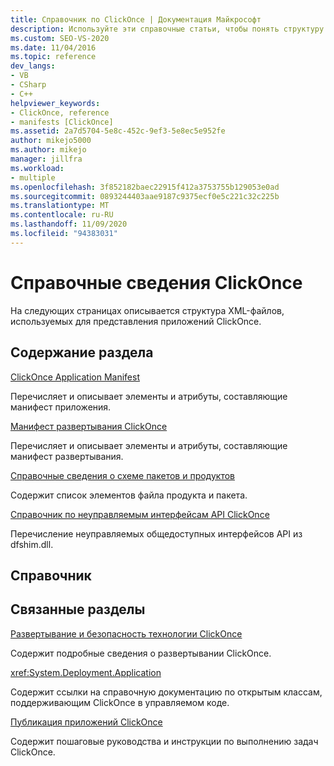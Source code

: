 ```yaml
---
title: Справочник по ClickOnce | Документация Майкрософт
description: Используйте эти справочные статьи, чтобы понять структуру XML-файлов, используемых для представления приложений ClickOnce.
ms.custom: SEO-VS-2020
ms.date: 11/04/2016
ms.topic: reference
dev_langs:
- VB
- CSharp
- C++
helpviewer_keywords:
- ClickOnce, reference
- manifests [ClickOnce]
ms.assetid: 2a7d5704-5e8c-452c-9ef3-5e8ec5e952fe
author: mikejo5000
ms.author: mikejo
manager: jillfra
ms.workload:
- multiple
ms.openlocfilehash: 3f852182baec22915f412a3753755b129053e0ad
ms.sourcegitcommit: 0893244403aae9187c9375ecf0e5c221c32c225b
ms.translationtype: MT
ms.contentlocale: ru-RU
ms.lasthandoff: 11/09/2020
ms.locfileid: "94383031"
---
```

# <a name="clickonce-reference"></a>Справочные сведения ClickOnce
На следующих страницах описывается структура XML-файлов, используемых для представления приложений ClickOnce.

## <a name="in-this-section"></a>Содержание раздела
 [ClickOnce Application Manifest](../deployment/clickonce-application-manifest.md)

 Перечисляет и описывает элементы и атрибуты, составляющие манифест приложения.

 [Манифест развертывания ClickOnce](../deployment/clickonce-deployment-manifest.md)

 Перечисляет и описывает элементы и атрибуты, составляющие манифест развертывания.

 [Справочные сведения о схеме пакетов и продуктов](../deployment/product-and-package-schema-reference.md)

 Содержит список элементов файла продукта и пакета.

 [Справочник по неуправляемым интерфейсам API ClickOnce](../deployment/clickonce-unmanaged-api-reference.md)

 Перечисление неуправляемых общедоступных интерфейсов API из dfshim.dll.

## <a name="reference"></a>Справочник

## <a name="related-sections"></a>Связанные разделы
 [Развертывание и безопасность технологии ClickOnce](../deployment/clickonce-security-and-deployment.md)

 Содержит подробные сведения о развертывании ClickOnce.

<xref:System.Deployment.Application>

 Содержит ссылки на справочную документацию по открытым классам, поддерживающим ClickOnce в управляемом коде.

 [Публикация приложений ClickOnce](../deployment/publishing-clickonce-applications.md)

 Содержит пошаговые руководства и инструкции по выполнению задач ClickOnce.